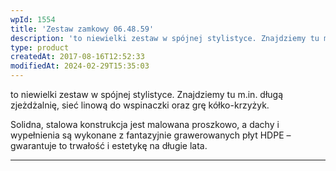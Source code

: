 ```yaml
---
wpId: 1554
title: 'Zestaw zamkowy 06.48.59'
description: 'to niewielki zestaw w spójnej stylistyce. Znajdziemy tu m.in. długą zjeżdżalnię, sieć linową do wspinaczki oraz grę kółko-krzyżyk. Solidna, stalowa konstrukcja jest malowana proszkowo, a dachy i wypełnienia są wykonane z fantazyjnie grawerowanych płyt HDPE – gwarantuje to trwałość i estetykę na długie lata.'
type: product
createdAt: 2017-08-16T12:52:33
modifiedAt: 2024-02-29T15:35:03
---
```



to niewielki zestaw w spójnej stylistyce. Znajdziemy tu m.in. długą zjeżdżalnię, sieć linową do wspinaczki oraz grę kółko-krzyżyk.

Solidna, stalowa konstrukcja jest malowana proszkowo, a dachy i wypełnienia są wykonane z fantazyjnie grawerowanych płyt HDPE – gwarantuje to trwałość i estetykę na długie lata.

* * *